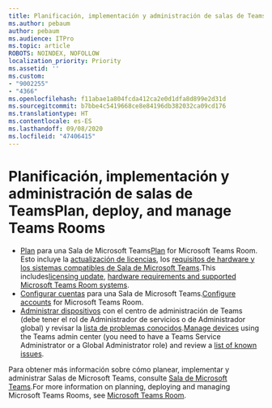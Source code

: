 ```yaml
---
title: Planificación, implementación y administración de salas de Teams
ms.author: pebaum
author: pebaum
ms.audience: ITPro
ms.topic: article
ROBOTS: NOINDEX, NOFOLLOW
localization_priority: Priority
ms.assetid: ''
ms.custom:
- "9002255"
- "4366"
ms.openlocfilehash: f11abae1a804fcda412ca2e0d1dfa8d899e2d31d
ms.sourcegitcommit: b7bbe4c5419668ce8e84196db382032ca09cd176
ms.translationtype: HT
ms.contentlocale: es-ES
ms.lasthandoff: 09/08/2020
ms.locfileid: "47406415"
---
```

# <a name="plan-deploy-and-manage-teams-rooms"></a><span data-ttu-id="b197c-102">Planificación, implementación y administración de salas de Teams</span><span class="sxs-lookup"><span data-stu-id="b197c-102">Plan, deploy, and manage Teams Rooms</span></span>

- <span data-ttu-id="b197c-103">[Plan](https://docs.microsoft.com/microsoftteams/rooms/rooms-plan) para una Sala de Microsoft Teams</span><span class="sxs-lookup"><span data-stu-id="b197c-103">[Plan](https://docs.microsoft.com/microsoftteams/rooms/rooms-plan)  for Microsoft Teams Room.</span></span> <span data-ttu-id="b197c-104">Esto incluye la [actualización de licencias](https://docs.microsoft.com/microsoftteams/rooms/rooms-licensing), los [requisitos de hardware y los sistemas compatibles de Sala de Microsoft Teams](https://docs.microsoft.com/microsoftteams/rooms/requirements#hardware-requirements).</span><span class="sxs-lookup"><span data-stu-id="b197c-104">This includes[licensing update](https://docs.microsoft.com/microsoftteams/rooms/rooms-licensing), [hardware requirements and supported Microsoft Teams Room systems](https://docs.microsoft.com/microsoftteams/rooms/requirements#hardware-requirements).</span></span>
- <span data-ttu-id="b197c-105">[Configurar cuentas](https://docs.microsoft.com/microsoftteams/rooms/rooms-configure-accounts)  para una Sala de Microsoft Teams.</span><span class="sxs-lookup"><span data-stu-id="b197c-105">[Configure accounts](https://docs.microsoft.com/microsoftteams/rooms/rooms-configure-accounts)  for Microsoft Teams Room.</span></span>
- <span data-ttu-id="b197c-106">[Administrar dispositivos](https://docs.microsoft.com/microsoftteams/rooms/rooms-manage)  con el centro de administración de Teams (debe tener el rol de Administrador de servicios o de Administrador global) y revisar la [lista de problemas conocidos](https://docs.microsoft.com/microsoftteams/rooms/known-issues).</span><span class="sxs-lookup"><span data-stu-id="b197c-106">[Manage devices](https://docs.microsoft.com/microsoftteams/rooms/rooms-manage)  using the Teams admin center (you need to have a Teams Service Administrator or a Global Administrator role) and review a [list of known issues](https://docs.microsoft.com/microsoftteams/rooms/known-issues).</span></span>

<span data-ttu-id="b197c-107">Para obtener más información sobre cómo planear, implementar y administrar Salas de Microsoft Teams, consulte [Sala de Microsoft Teams](https://docs.microsoft.com/microsoftteams/rooms/).</span><span class="sxs-lookup"><span data-stu-id="b197c-107">For more information on planning, deploying and managing Microsoft Teams Rooms, see [Microsoft Teams Room](https://docs.microsoft.com/microsoftteams/rooms/).</span></span>
